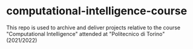 # computational-intelligence-course
This repo is used to archive and deliver projects relative to the course "Computational Intelligence" attended at "Politecnico di Torino" (2021/2022)
